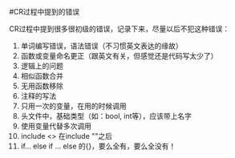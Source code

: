 #CR过程中提到的错误

CR过程中提到很多很初级的错误，记录下来，尽量以后不犯这种错误：

1. 单词编写错误，语法错误（不习惯英文表达的缘故）
2. 函数或变量命名更正（跟英文有关，但感觉还是代码写太少了）
3. 逻辑上的问题
4. 相似函数合并
5. 无用函数移除
6. 注释的写法
7. 只用一次的变量，在用的时候调用
8. 头文件中，基础类型（如：bool, int等），应该带上名字
9. 使用变量代替多次调用
10. include <> 在include ""之后
11. if... else if ... else 的{}，要么全有，要么全没有！
